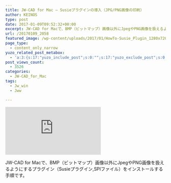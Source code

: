 ```yaml
---
title: JW-CAD for Mac – Susieプラグインの導入（JPG/PNG画像の印刷）
author: KEINOS
type: post
date: 2017-01-09T09:52:32+00:00
excerpt: JW-CAD for Macで、BMP（ビットマップ）画像以外にJpegやPNG画像を扱えるようにするプラグイン（Susieプラグイン,SPIファイル）をインストールする手順です。
url: /20170109_2058
featured_image: /wp-content/uploads/2017/01/HowTo-Susie_Plugin_1280x720.png
page_type:
  - content_only_narrow
yuzo_related_post_metabox:
  - 'a:3:{s:17:"yuzo_include_post";s:0:"";s:17:"yuzo_exclude_post";s:0:"";s:21:"yuzo_disabled_related";N;}'
post_views_count:
  - 3526
categories:
  - JW-CAD_for_Mac
tags:
  - Jw_win
  - Jww

---
```

<div id="ytWrapper">
  <iframe id="ytContent" src="https://www.youtube-nocookie.com/embed/ZTnJc6z8R-I" frameborder="0" allowfullscreen></iframe>
</div>

JW-CAD for Macで、BMP（ビットマップ）画像以外にJpegやPNG画像を扱えるようにするプラグイン（Susieプラグイン,SPIファイル）をインストールする手順です。